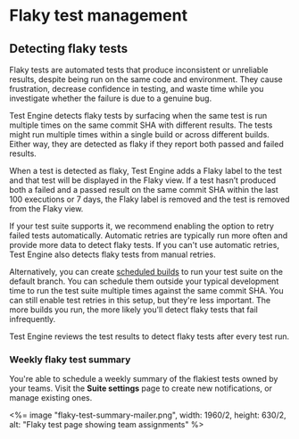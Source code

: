 # Flaky test management

## Detecting flaky tests

Flaky tests are automated tests that produce inconsistent or unreliable results, despite being run on the same code and environment. They cause frustration, decrease confidence in testing, and waste time while you investigate whether the failure is due to a genuine bug.

Test Engine detects flaky tests by surfacing when the same test is run multiple times on the same commit SHA with different results. The tests might run multiple times within a single build or across different builds. Either way, they are detected as flaky if they report both passed and failed results.

When a test is detected as flaky, Test Engine adds a Flaky label to the test and that test will be displayed in the Flaky view.
If a test hasn’t produced both a failed and a passed result on the same commit SHA within the last 100 executions or 7 days, the Flaky label is removed and the test is removed from the Flaky view.

If your test suite supports it, we recommend enabling the option to retry failed tests automatically. Automatic retries are typically run more often and provide more data to detect flaky tests. If you can't use automatic retries, Test Engine also detects flaky tests from manual retries.

Alternatively, you can create [scheduled builds](/docs/pipelines/configure/workflows/scheduled-builds) to run your test suite on the default branch. You can schedule them outside your typical development time to run the test suite multiple times against the same commit SHA. You can still enable test retries in this setup, but they're less important. The more builds you run, the more likely you'll detect flaky tests that fail infrequently.

Test Engine reviews the test results to detect flaky tests after every test run.

### Weekly flaky test summary

You're able to schedule a weekly summary of the flakiest tests owned by your teams. Visit the **Suite settings** page to create new notifications, or manage existing ones.

<%= image "flaky-test-summary-mailer.png", width: 1960/2, height: 630/2, alt: "Flaky test page showing team assignments" %>
